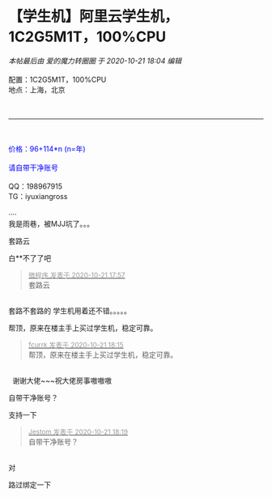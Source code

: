 # 【学生机】阿里云学生机，1C2G5M1T，100%CPU


<i class="pstatus"> 本帖最后由 爱的魔力转圈圈 于 2020-10-21 18:04 编辑 </i><br />
<br />
配置：1C2G5M1T，100%CPU<br />
地点：上海，北京<br />
<br />
<img id="aimg_PM5kk" onclick="zoom(this, this.src, 0, 0, 0)" class="zoom" src="https://s3.jpg.cm/2020/10/21/NcpvX.png" onmouseover="img_onmouseoverfunc(this)" onload="thumbImg(this)" border="0" alt="" /><br />
<br />
<hr class="l" /><br />
<br />
<font color="Blue">价格：96+114*n (n=年)<br />
<br />
请自带干净账号</font><br />
<br />
QQ：198967915<br />
TG：iyuxiangross<br />
<br />
····<br />
我是雨巷，被MJJ坑了。。。<img src="static/image/smiley/yct/014.gif" smilieid="45" border="0" alt="" /> 

套路云<img src="static/image/smiley/default/lol.gif" smilieid="12" border="0" alt="" /><img src="static/image/smiley/default/lol.gif" smilieid="12" border="0" alt="" /><img id="aimg_w1SLv" onclick="zoom(this, this.src, 0, 0, 0)" class="zoom" src="https://cdn.jsdelivr.net/gh/hishis/forum-master/public/images/patch.gif" onmouseover="img_onmouseoverfunc(this)" onload="thumbImg(this)" border="0" alt="" />

白**不了了吧

<div class="quote"><blockquote><font size="2"><a href="https://www.hostloc.com/forum.php?mod=redirect&amp;goto=findpost&amp;pid=9332571&amp;ptid=756874" target="_blank"><font color="#999999">微程序 发表于 2020-10-21 17:57</font></a></font><br />
套路云</blockquote></div><br />
套路不套路的 学生机用着还不错。。。。。<img src="static/image/smiley/default/lol.gif" smilieid="12" border="0" alt="" />

帮顶，原来在楼主手上买过学生机，稳定可靠。

<div class="quote"><blockquote><font size="2"><a href="https://www.hostloc.com/forum.php?mod=redirect&amp;goto=findpost&amp;pid=9332645&amp;ptid=756874" target="_blank"><font color="#999999">fcurrk 发表于 2020-10-21 18:15</font></a></font><br />
帮顶，原来在楼主手上买过学生机，稳定可靠。</blockquote></div><br />
<img src="static/image/smiley/yct/019.gif" smilieid="49" border="0" alt="" />&nbsp;&nbsp;谢谢大佬~~~祝大佬房事嗷嗷嗷 

自带干净账号？

支持一下

<div class="quote"><blockquote><font size="2"><a href="https://www.hostloc.com/forum.php?mod=redirect&amp;goto=findpost&amp;pid=9332658&amp;ptid=756874" target="_blank"><font color="#999999">Jestom 发表于 2020-10-21 18:19</font></a></font><br />
自带干净账号？</blockquote></div><br />
对

路过绑定一下<img src="static/image/smiley/default/titter.gif" smilieid="9" border="0" alt="" />

